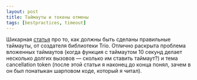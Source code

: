 ```yaml
---
layout: post
title: Таймауты и токены отмены
tags: [bestpractices, timeout]
---
```

Шикарная [статья](https://vorpus.org/blog/timeouts-and-cancellation-for-humans/) про то, как должны быть сделаны правильные таймауты, от создателя библиотеки Trio. Отлично раскрыта проблема вложенных таймаутов (когда функция с таймаутом 10 секунд делает несколько долгих вызовов — сколько им ставить таймаут?) и тема cancellation token (после этой статьи я наконец до конца понял, зачем в он был понатыкан шарповом коде, который я читал).

